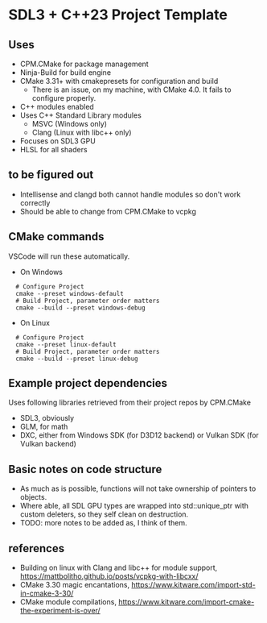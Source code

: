 # SDL3 + C++23 Project Template

## Uses
- CPM.CMake for package management
- Ninja-Build for build engine
- CMake 3.31+ with cmakepresets for configuration and build
  - There is an issue, on my machine, with CMake 4.0. It fails to configure properly.
- C++ modules enabled
- Uses C++ Standard Library modules
  - MSVC (Windows only)
  - Clang (Linux with libc++ only)
- Focuses on SDL3 GPU
- HLSL for all shaders

## to be figured out
- Intellisense and clangd both cannot handle modules so don't work correctly
- Should be able to change from CPM.CMake to vcpkg

## CMake commands
VSCode will run these automatically.
- On Windows
```shell
  # Configure Project
  cmake --preset windows-default
  # Build Project, parameter order matters
  cmake --build --preset windows-debug
```
- On Linux
```shell
  # Configure Project
  cmake --preset linux-default
  # Build Project, parameter order matters
  cmake --build --preset linux-debug
```

## Example project dependencies
Uses following libraries retrieved from their project repos by CPM.CMake
- SDL3, obviously
- GLM, for math
- DXC, either from Windows SDK (for D3D12 backend) or Vulkan SDK (for Vulkan backend)

## Basic notes on code structure
- As much as is possible, functions will not take ownership of pointers to objects.
- Where able, all SDL GPU types are wrapped into std::unique_ptr with custom deleters, so they self clean on destruction.
- TODO: more notes to be added as, I think of them.

## references
- Building on linux with Clang and libc++ for module support, https://mattbolitho.github.io/posts/vcpkg-with-libcxx/
- CMake 3.30 magic encantations, https://www.kitware.com/import-std-in-cmake-3-30/
- CMake module compilations, https://www.kitware.com/import-cmake-the-experiment-is-over/

